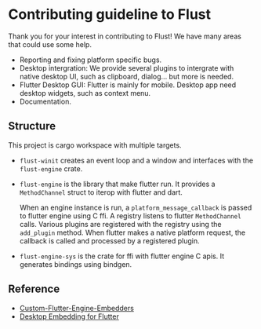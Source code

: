 # Contributing guideline to Flust

Thank you for your interest in contributing to Flust! We have many areas
that could use some help.

- Reporting and fixing platform specific bugs.
- Desktop intergration: We provide several plugins to intergrate with native
  desktop UI, such as clipboard, dialog... but more is needed.
- Flutter Desktop GUI: Flutter is mainly for mobile. Desktop app need desktop
  widgets, such as context menu.
- Documentation.

## Structure
This project is cargo workspace with multiple targets.

- `flust-winit` creates an event loop and a window and interfaces with the
  `flust-engine` crate.

- `flust-engine` is the library that make flutter run. It provides a
  `MethodChannel` struct to iterop with flutter and dart.

    When an engine instance is run, a `platform_message_callback` is passed to
    flutter engine using C ffi. A registry listens to flutter `MethodChannel`
    calls. Various plugins are registered with the registry using the `add_plugin`
    method. When flutter makes a native platform request, the callback is called
    and processed by a registered plugin.

- `flust-engine-sys` is the crate for ffi with flutter engine C apis. It
  generates bindings using bindgen.

## Reference
- [Custom-Flutter-Engine-Embedders](https://github.com/flutter/flutter/wiki/Custom-Flutter-Engine-Embedders)
- [Desktop Embedding for Flutter](https://github.com/google/flutter-desktop-embedding)
